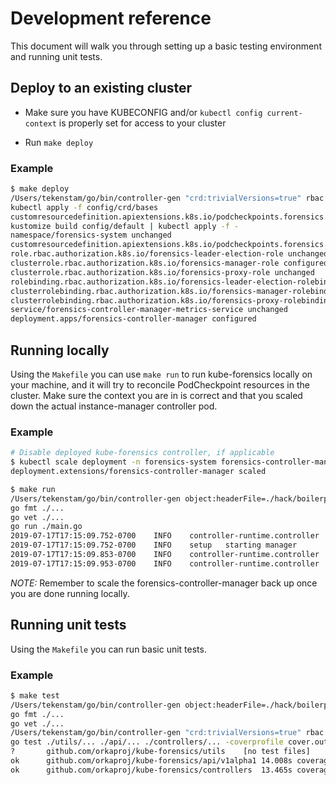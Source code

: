 # Development reference

This document will walk you through setting up a basic testing environment and running unit tests.

## Deploy to an existing cluster

- Make sure you have KUBECONFIG and/or `kubectl config current-context` is properly set for access to your cluster

- Run `make deploy`

### Example

```bash
$ make deploy
/Users/tekenstam/go/bin/controller-gen "crd:trivialVersions=true" rbac:roleName=manager-role webhook paths="./..." output:crd:artifacts:config=config/crd/bases
kubectl apply -f config/crd/bases
customresourcedefinition.apiextensions.k8s.io/podcheckpoints.forensics.orkaproj.io configured
kustomize build config/default | kubectl apply -f -
namespace/forensics-system unchanged
customresourcedefinition.apiextensions.k8s.io/podcheckpoints.forensics.orkaproj.io configured
role.rbac.authorization.k8s.io/forensics-leader-election-role unchanged
clusterrole.rbac.authorization.k8s.io/forensics-manager-role configured
clusterrole.rbac.authorization.k8s.io/forensics-proxy-role unchanged
rolebinding.rbac.authorization.k8s.io/forensics-leader-election-rolebinding unchanged
clusterrolebinding.rbac.authorization.k8s.io/forensics-manager-rolebinding unchanged
clusterrolebinding.rbac.authorization.k8s.io/forensics-proxy-rolebinding unchanged
service/forensics-controller-manager-metrics-service unchanged
deployment.apps/forensics-controller-manager configured
```

## Running locally

Using the `Makefile` you can use `make run` to run kube-forensics locally on your machine, and it will try to reconcile PodCheckpoint resources in the cluster.
Make sure the context you are in is correct and that you scaled down the actual instance-manager controller pod.

### Example

```bash
# Disable deployed kube-forensics controller, if applicable
$ kubectl scale deployment -n forensics-system forensics-controller-manager --replicas 0
deployment.extensions/forensics-controller-manager scaled

$ make run
/Users/tekenstam/go/bin/controller-gen object:headerFile=./hack/boilerplate.go.txt paths=./api/...
go fmt ./...
go vet ./...
go run ./main.go
2019-07-17T17:15:09.752-0700	INFO	controller-runtime.controller	Starting EventSource	{"controller": "podcheckpoint", "source": "kind source: /, Kind="}
2019-07-17T17:15:09.752-0700	INFO	setup	starting manager
2019-07-17T17:15:09.853-0700	INFO	controller-runtime.controller	Starting Controller	{"controller": "podcheckpoint"}
2019-07-17T17:15:09.953-0700	INFO	controller-runtime.controller	Starting workers	{"controller": "podcheckpoint", "worker count": 1}
```

*NOTE:* Remember to scale the forensics-controller-manager back up once you are done running locally.

## Running unit tests

Using the `Makefile` you can run basic unit tests.

### Example

```bash
$ make test
/Users/tekenstam/go/bin/controller-gen object:headerFile=./hack/boilerplate.go.txt paths=./api/...
go fmt ./...
go vet ./...
/Users/tekenstam/go/bin/controller-gen "crd:trivialVersions=true" rbac:roleName=manager-role webhook paths="./..." output:crd:artifacts:config=config/crd/bases
go test ./utils/... ./api/... ./controllers/... -coverprofile cover.out
?   	github.com/orkaproj/kube-forensics/utils	[no test files]
ok  	github.com/orkaproj/kube-forensics/api/v1alpha1	14.008s	coverage: 1.6% of statements
ok  	github.com/orkaproj/kube-forensics/controllers	13.465s	coverage: 0.0% of statements
```
